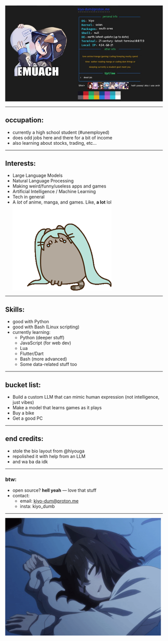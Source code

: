 ![](https://github.com/notkiyo/notkiyo/blob/main/imfo-bio.jpg)

---

## occupation:
- currently a high school student (#unemployed)
- does odd jobs here and there for a bit of income
- also learning about stocks, trading, etc...

---

## Interests:
- Large Language Models
- Natural Language Processing
- Making weird/funny/useless apps and games
- Artificial Intelligence / Machine Learning
- Tech in general
- A *lot* of anime, manga, and games. Like, **a lot** lol
![](https://github.com/notkiyo/notkiyo/blob/main/hatsune-miku.gif)
---

## Skills:
- good with Python
- good with Bash (Linux scripting)
- currently learning:
  - Python (deeper stuff)
  - JavaScript (for web dev)
  - Lua
  - Flutter/Dart
  - Bash (more advanced)
  - Some data-related stuff too

---

## bucket list:
- Build a custom LLM that can mimic human expression (not intelligence, just vibes)
- Make a model that learns games as it plays
- Buy a bike
- Get a good PC

---

## end credits:
- stole the bio layout from @hiyouga
- repolished it with help from an LLM
- and wa ba da idk

---

### btw:
- open source? **hell yeah** — love that stuff
- contact:
  - email: kiyo-dum@proton.me     
  - insta: kiyo_dumb
---

![](https://github.com/notkiyo/notkiyo/blob/main/anime-fran.gif)

